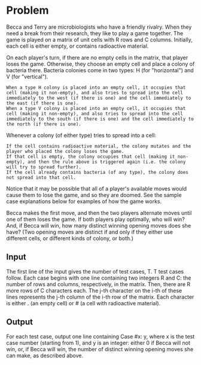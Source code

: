 # Problem

Becca and Terry are microbiologists who have a friendly rivalry. When they need a break from their research, they like to play a game together. The game is played on a matrix of unit cells with R rows and C columns. Initially, each cell is either empty, or contains radioactive material.

On each player's turn, if there are no empty cells in the matrix, that player loses the game. Otherwise, they choose an empty cell and place a colony of bacteria there. Bacteria colonies come in two types: H (for "horizontal") and V (for "vertical").

    When a type H colony is placed into an empty cell, it occupies that cell (making it non-empty), and also tries to spread into the cell immediately to the west (if there is one) and the cell immediately to the east (if there is one).
    When a type V colony is placed into an empty cell, it occupies that cell (making it non-empty), and also tries to spread into the cell immediately to the south (if there is one) and the cell immediately to the north (if there is one).

Whenever a colony (of either type) tries to spread into a cell:

    If the cell contains radioactive material, the colony mutates and the player who placed the colony loses the game.
    If that cell is empty, the colony occupies that cell (making it non-empty), and then the rule above is triggered again (i.e. the colony will try to spread further).
    If the cell already contains bacteria (of any type), the colony does not spread into that cell.

Notice that it may be possible that all of a player's available moves would cause them to lose the game, and so they are doomed. See the sample case explanations below for examples of how the game works.

Becca makes the first move, and then the two players alternate moves until one of them loses the game. If both players play optimally, who will win? And, if Becca will win, how many distinct winning opening moves does she have? (Two opening moves are distinct if and only if they either use different cells, or different kinds of colony, or both.)

## Input

The first line of the input gives the number of test cases, T. T test cases follow. Each case begins with one line containing two integers R and C: the number of rows and columns, respectively, in the matrix. Then, there are R more rows of C characters each. The j-th character on the i-th of these lines represents the j-th column of the i-th row of the matrix. Each character is either . (an empty cell) or # (a cell with radioactive material).

## Output

For each test case, output one line containing Case #x: y, where x is the test case number (starting from 1), and y is an integer: either 0 if Becca will not win, or, if Becca will win, the number of distinct winning opening moves she can make, as described above.
